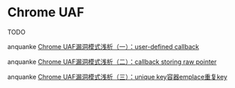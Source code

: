 # Chrome UAF



TODO

anquanke [Chrome UAF漏洞模式浅析（一）：user-defined callback](https://www.anquanke.com/post/id/231411)

anquanke [Chrome UAF漏洞模式浅析（二）：callback storing raw pointer](https://www.anquanke.com/post/id/231412)

anquanke [Chrome UAF漏洞模式浅析（三）：unique key容器emplace重复key](https://www.anquanke.com/post/id/231414)